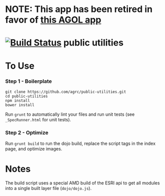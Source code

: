 # NOTE: This app has been retired in favor of [this AGOL app](http://utah.maps.arcgis.com/apps/Viewer/index.html?appid=573dfdb6220d4fada6d833def633b866)
[![Build Status](https://travis-ci.org/agrc/public-utilities.svg?branch=master)](https://travis-ci.org/agrc/public-utilities)
public utilities
===================================

To Use
======

### Step 1 - Boilerplate

```
git clone https://github.com/agrc/public-utilities.git
cd public-utilities
npm install
bower install
```

Run `grunt` to automatically lint your files and run unit tests (see `_SpecRunner.html` for unit tests).

### Step 2 - Optimize

Run `grunt build` to run the dojo build, replace the script tags in the index page, and optimize images.

Notes
=====

The build script uses a special AMD build of the ESRI api to get all modules into a single built layer file (`dojo/dojo.js`).
